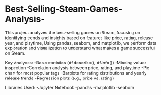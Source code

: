 # Best-Selling-Steam-Games-Analysis-

This project analyzes the best-selling games on Steam, focusing on identifying trends and insights based on features like price, rating, release year, and playtime, Using pandas, seaborn, and matplotlib, we perform data exploration and visualization to understand what makes a game successful on Steam.

Key Analyses:
-Basic statistics (df.describe(), df.info())
-Missing values inspection
-Correlation analysis between price, rating, and playtime
-Pie chart for most popular tags
-Barplots for rating distributions and yearly release trends
-Regression plots (e.g., price vs. rating)

Libraries Used:
-Jupyter Notebook
-pandas
-matplotlib
-seaborn
